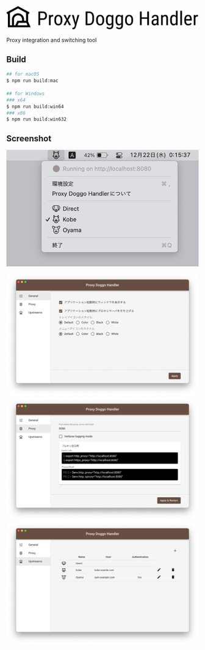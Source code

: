 <p align="center"><img src="img/app-logo.png" alt="Proxy Doggo Handler"></p>

Proxy integration and switching tool

## Build

```sh
## for macOS
$ npm run build:mac

## for Windows
### x64
$ npm run build:win64
### x86
$ npm run build:win632
```

## Screenshot

![Tray](img/tray.png)

![General](img/generalPreference.png)
![Proxy](img/proxyPreference.png)
![Upstream](img/upstreamPreference.png)
